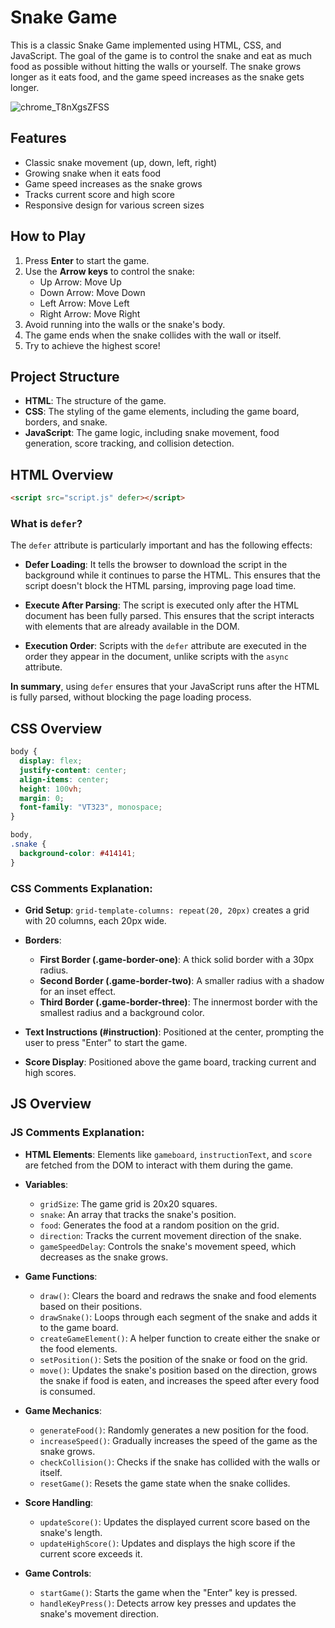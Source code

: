 # Snake Game

This is a classic Snake Game implemented using HTML, CSS, and JavaScript. The goal of the game is to control the snake and eat as much food as possible without hitting the walls or yourself. The snake grows longer as it eats food, and the game speed increases as the snake gets longer.

![chrome_T8nXgsZFSS](https://github.com/user-attachments/assets/ed804e7b-5e20-440c-b5cb-f2cbf55ab99e)

## Features

- Classic snake movement (up, down, left, right)
- Growing snake when it eats food
- Game speed increases as the snake grows
- Tracks current score and high score
- Responsive design for various screen sizes

## How to Play

1. Press **Enter** to start the game.
2. Use the **Arrow keys** to control the snake:
   - Up Arrow: Move Up
   - Down Arrow: Move Down
   - Left Arrow: Move Left
   - Right Arrow: Move Right
3. Avoid running into the walls or the snake's body.
4. The game ends when the snake collides with the wall or itself.
5. Try to achieve the highest score!

## Project Structure

- **HTML**: The structure of the game.
- **CSS**: The styling of the game elements, including the game board, borders, and snake.
- **JavaScript**: The game logic, including snake movement, food generation, score tracking, and collision detection.

## HTML Overview

```html
<script src="script.js" defer></script>
```

### What is `defer`?

The `defer` attribute is particularly important and has the following effects:

- **Defer Loading**: It tells the browser to download the script in the background while it continues to parse the HTML. This ensures that the script doesn't block the HTML parsing, improving page load time.

- **Execute After Parsing**: The script is executed only after the HTML document has been fully parsed. This ensures that the script interacts with elements that are already available in the DOM.

- **Execution Order**: Scripts with the `defer` attribute are executed in the order they appear in the document, unlike scripts with the `async` attribute.

**In summary**, using `defer` ensures that your JavaScript runs after the HTML is fully parsed, without blocking the page loading process.

## CSS Overview

```css
body {
  display: flex;
  justify-content: center;
  align-items: center;
  height: 100vh;
  margin: 0;
  font-family: "VT323", monospace;
}

body,
.snake {
  background-color: #414141;
}
```

### CSS Comments Explanation:

- **Grid Setup**:
  `grid-template-columns: repeat(20, 20px)` creates a grid with 20 columns, each 20px wide.

- **Borders**:

  - **First Border (.game-border-one)**: A thick solid border with a 30px radius.
  - **Second Border (.game-border-two)**: A smaller radius with a shadow for an inset effect.
  - **Third Border (.game-border-three)**: The innermost border with the smallest radius and a background color.

- **Text Instructions (#instruction)**: Positioned at the center, prompting the user to press "Enter" to start the game.

- **Score Display**: Positioned above the game board, tracking current and high scores.

## JS Overview

### JS Comments Explanation:

- **HTML Elements**:
  Elements like `gameboard`, `instructionText`, and `score` are fetched from the DOM to interact with them during the game.

- **Variables**:

  - `gridSize`: The game grid is 20x20 squares.
  - `snake`: An array that tracks the snake's position.
  - `food`: Generates the food at a random position on the grid.
  - `direction`: Tracks the current movement direction of the snake.
  - `gameSpeedDelay`: Controls the snake's movement speed, which decreases as the snake grows.

- **Game Functions**:

  - `draw()`: Clears the board and redraws the snake and food elements based on their positions.
  - `drawSnake()`: Loops through each segment of the snake and adds it to the game board.
  - `createGameElement()`: A helper function to create either the snake or the food elements.
  - `setPosition()`: Sets the position of the snake or food on the grid.
  - `move()`: Updates the snake's position based on the direction, grows the snake if food is eaten, and increases the speed after every food is consumed.

- **Game Mechanics**:

  - `generateFood()`: Randomly generates a new position for the food.
  - `increaseSpeed()`: Gradually increases the speed of the game as the snake grows.
  - `checkCollision()`: Checks if the snake has collided with the walls or itself.
  - `resetGame()`: Resets the game state when the snake collides.

- **Score Handling**:

  - `updateScore()`: Updates the displayed current score based on the snake's length.
  - `updateHighScore()`: Updates and displays the high score if the current score exceeds it.

- **Game Controls**:
  - `startGame()`: Starts the game when the "Enter" key is pressed.
  - `handleKeyPress()`: Detects arrow key presses and updates the snake's movement direction.
